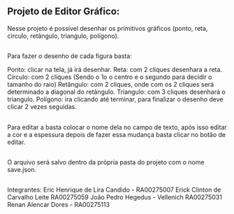 ## Projeto de Editor Gráfico: 

Nesse projeto é possível desenhar os primitivos gráficos (ponto, reta, circulo, retângulo, triangulo, polígono).

##

Para fazer o desenho de cada figura basta:

Ponto: clicar na tela, já irá desenhar.
Reta: com 2 cliques desenhara a reta.
Círculo: com 2 cliques (Sendo o 1o o centro e o segundo para decidir o tamanho do raio)
Retângulo: com 2 cliques, onde com os 2 cliques será determinado a diagonal do retângulo.
Triangulo: com 3 cliques desenhará o triangulo.
Polígono: ira clicando até terminar, para finalizar o desenho deve clicar 2 vezes seguidas.

## 

Para editar a basta colocar o nome dela no campo de texto, após isso editar a cor e a espessura depois de fazer essa mudança basta clicar no botão de editar.

##

O arquivo será salvo dentro da própria pasta do projeto com o nome save.json.

## 

Integrantes: 
Eric Henrique de Lira Candido - RA00275007
Erick Clinton de Carvalho Leite RA00275059
João Pedro Hegedus - Vellenich RA00275031
Renan Alencar Dores - RA00275113
